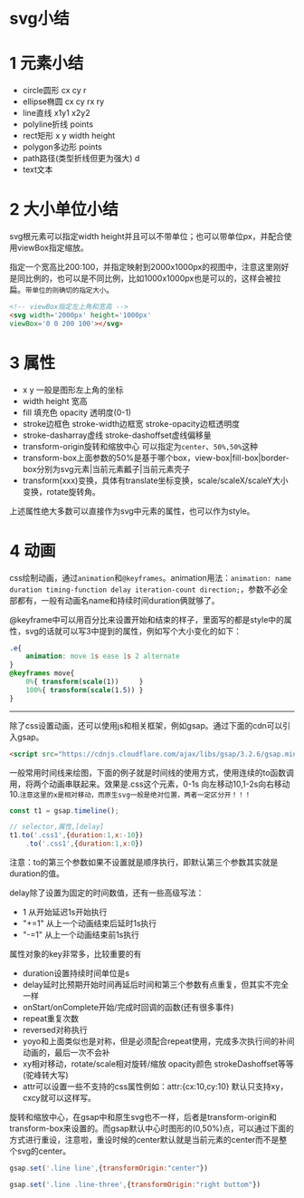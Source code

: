 # svg小结
# 1 元素小结
- circle圆形 cx cy r
- ellipse椭圆 cx cy rx ry
- line直线    x1y1 x2y2
- polyline折线 points
- rect矩形    x y width height
- polygon多边形  points
- path路径(类型折线但更为强大) d
- text文本
# 2 大小单位小结
svg根元素可以指定width height并且可以不带单位；也可以带单位px，并配合使用viewBox指定缩放。

指定一个宽高比200:100，并指定映射到2000x1000px的视图中，注意这里刚好是同比例的，也可以是不同比例，比如1000x1000px也是可以的，这样会被拉扁。`带单位的则确切的指定大小`。
```html
<!-- viewBox指定左上角和宽高 -->
<svg width='2000px' height='1000px' 
viewBox='0 0 200 100'></svg>
```
# 3 属性
- x y 一般是图形左上角的坐标
- width height 宽高
- fill 填充色 opacity 透明度(0-1)
- stroke边框色 stroke-width边框宽 stroke-opacity边框透明度
- stroke-dasharray虚线 stroke-dashoffset虚线偏移量
- transform-origin旋转和缩放中心 可以指定为`center`、`50%,50%`这种
- transform-box上面参数的50%是基于哪个box，view-box|fill-box|border-box分别为svg元素|当前元素瓤子|当前元素壳子
- transform(xxx)变换，具体有translate坐标变换，scale/scaleX/scaleY大小变换，rotate旋转角。

上述属性绝大多数可以直接作为svg中元素的属性，也可以作为style。
# 4 动画
css绘制动画，通过`animation`和`@keyframes`。animation用法：`animation: name duration timing-function delay iteration-count direction;`，参数不必全部都有，一般有动画名name和持续时间duration俩就够了。

@keyframe中可以用百分比来设置开始和结束的样子，里面写的都是style中的属性，svg的话就可以写3中提到的属性，例如写个大小变化的如下：
```css
.e{
    animation: move 1s ease 1s 2 alternate
}
@keyframes move{
    0%{ transform(scale(1))     }
    100%{ transform(scale(1.5)) }
}
```

<hr>

除了css设置动画，还可以使用js和相关框架，例如gsap。通过下面的cdn可以引入gsap。
```html
<script src="https://cdnjs.cloudflare.com/ajax/libs/gsap/3.2.6/gsap.min.js"></script>
```
一般常用时间线来绘图，下面的例子就是时间线的使用方式，使用连续的to函数调用，将两个动画串联起来。效果是.css这个元素，0-1s 向左移动10,1-2s向右移动10.`注意这里的x是相对移动，而原生svg一般是绝对位置，两者一定区分开！！！`
```js
const t1 = gsap.timeline();

// selector,属性,[delay]
t1.to('.css1',{duration:1,x:-10})
    .to('.css1',{duration:1,x:0})
```
注意：to的第三个参数如果不设置就是顺序执行，即默认第三个参数其实就是duration的值。

delay除了设置为固定的时间数值，还有一些高级写法：
- 1 从开始延迟1s开始执行
- "+=1" 从上一个动画结束后延时1s执行
- "-=1" 从上一个动画结束前1s执行

属性对象的key非常多，比较重要的有
- duration设置持续时间单位是s
- delay延时比预期开始时间再延后时间和第三个参数有点重复，但其实不完全一样
- onStart/onComplete开始/完成时回调的函数(还有很多事件)
- repeat重复次数
- reversed对称执行
- yoyo和上面类似也是对称，但是必须配合repeat使用，完成多次执行间的补间动画的，最后一次不会补
- xy相对移动，rotate/scale相对旋转/缩放 opacity颜色 strokeDashoffset等等(驼峰转大写)
- attr可以设置一些不支持的css属性例如：attr:{cx:10,cy:10} 默认只支持xy，cxcy就可以这样写。

旋转和缩放中心，在gsap中和原生svg也不一样，后者是transform-origin和transform-box来设置的。而gsap默认中心时图形的(0,50%)点，可以通过下面的方式进行重设，注意啦，重设时候的center默认就是当前元素的center而不是整个svg的center。
```js
gsap.set('.line line',{transformOrigin:"center"})

gsap.set('.line .line-three',{transformOrigin:"right buttom"})
```